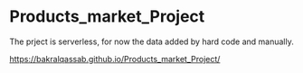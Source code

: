 # Products_market_Project

The prject is serverless, for now the data  added by hard code and manually.

https://bakralqassab.github.io/Products_market_Project/
